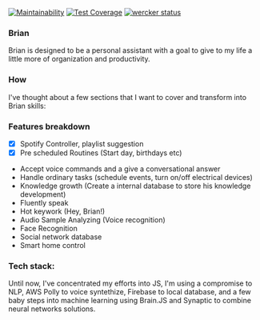 [![Maintainability](https://api.codeclimate.com/v1/badges/42aa02c2b0d7dfe393bc/maintainability)](https://codeclimate.com/github/clucasalcantara/sophie/maintainability)
[![Test Coverage](https://api.codeclimate.com/v1/badges/42aa02c2b0d7dfe393bc/test_coverage)](https://codeclimate.com/github/clucasalcantara/sophie/test_coverage)
[![wercker status](https://app.wercker.com/status/f1efa13b6eefcdb923fa4762d53e5dae/s/master "wercker status")](https://app.wercker.com/project/byKey/f1efa13b6eefcdb923fa4762d53e5dae)

### Brian
Brian is designed to be a personal assistant with a goal to give to my life a little more of organization
and productivity.

### How
I've thought about a few sections that I want to cover and transform into Brian skills:

### Features breakdown

- [x] Spotify Controller, playlist suggestion
- [x] Pre scheduled Routines (Start day, birthdays etc)

- Accept voice commands and a give a conversational answer
- Handle ordinary tasks (schedule events, turn on/off electrical devices)
- Knowledge growth (Create a internal database to store his knowledge development)
- Fluently speak
- Hot keywork (Hey, Brian!)
- Audio Sample Analyzing (Voice recognition)
- Face Recognition
- Social network database
- Smart home control

### Tech stack:
Until now, I've concentrated my efforts into JS, I'm using a compromise to NLP, AWS Polly to voice syntethize, Firebase to local database, and a few baby steps into machine learning using
Brain.JS and Synaptic to combine neural networks solutions.


